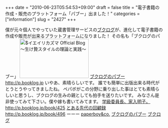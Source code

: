 +++
date = "2010-06-23T05:54:53+09:00"
draft = false
title = "電子書籍の作成・販売のプラットフォーム「パブー」出ました！"
categories = ["information"]
slug = "2427"
+++

僕が元々個人でやっていた蔵書管理サービスの<a href="http://booklog.jp/" target="_blank">ブクログ</a>が、進化して電子書籍の作成や販売が出来るプラットフォームになりました！
その名も「ブクログのパブー」
<a href="/images/ameblo/blog_import_4f7a395db4f65.png"><img src="/images/ameblo/blog_import_4f7a395d18461.png"  alt="$イエイリカズマ Official Blog ～生け贄スタイルの理論と実践～" width="220" height="125" border="0" /></a>
<a href="http://p.booklog.jp/" target="_blank">ブクログのパブー
http://p.booklog.jp
</a>
いやあ、素晴らしいです。
誰でも簡単に出版出来る時代がとうとうやってきましたね。
ペパボがこの分野に乗り出した事はとても素晴らしいと思うし、ブクログの生みの親としても拍手を送りたいです。
みなさん是非使ってみて下さい。僕や嫁も書いてみてます。
<a href="http://p.booklog.jp/book/425" target="_blank">学級委員長、家入明子。
http://p.booklog.jp/book/425</a>
<a href="http://p.booklog.jp/book/496" target="_blank">とある先代の回顧録
http://p.booklog.jp/book/496</a>
ーーー
<a href="http://paperboy.co.jp/" target="_blank">paperboy&co.</a>
<a href="http://p.booklog.jp/" target="_blank">ブクログのパブー</a>
<a href="http://booklog.jp/" target="_blank">ブクログ</a>
